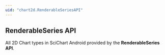 ```yaml
---
uid: "chart2d.RenderableSeriesAPI"
---
```


## RenderableSeries API

All 2D Chart types in SciChart Android provided by the **RenderableSeries API**.